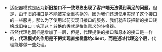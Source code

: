 * 适配器模式是因为**新旧接口不一致导致出现了客户端无法得到满足的问题**，但是，由于旧的接口是不能被完全重构掉的，因为我们还想使用实现了这个接口的一些服务。那么为了使用以前实现旧接口的服务，我们就应该把新的接口转换成旧接口；实现这个转换的类就是抽象意义的转换器。
* 虽然代理也同样是增加了一层，但是，代理提供的接口和原本的接口是一样的，**代理模式的作用是不把实现直接暴露给client，而是通过代理这个层**，代理能够做一些处理。